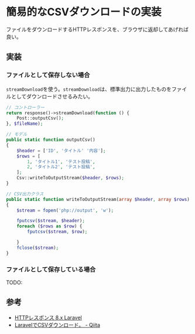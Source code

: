 # 簡易的なCSVダウンロードの実装

ファイルをダウンロードするHTTPレスポンスを、ブラウザに返却してあげれば良い。

## 実装

### ファイルとして保存しない場合

`streamDownload`を使う。`streamDownload`は、標準出力に出力したものをファイルとしてダウンロードさせるみたい。

```php
// コントローラー
return response()->streamDownload(function () {
    Post::outputCsv();
}, $fileName);

// モデル
public static function outputCsv()
{
    $header = ['ID', 'タイトル' '内容'];
    $rows = [
        1, 'タイトル1', 'テスト投稿',
        2, 'タイトル2', 'テスト投稿',
    ];
    Csv::writeToOutputStream($header, $rows);
}

// CSV出力クラス
public static function writeToOutputStream(array $header, array $rows)
{
    $stream = fopen('php://output', 'w');

    fputcsv($stream, $header);
    foreach ($rows as $row) {
        fputcsv($stream, $row);

    }
    fclose($stream);
}
```

### ファイルとして保存している場合

TODO:

## 参考

- [HTTPレスポンス 8.x Laravel](https://readouble.com/laravel/8.x/ja/responses.html)
- [LaravelでCSVダウンロード。 - Qiita](https://qiita.com/niiyz/items/83770cfa6d6bb33c10ab)
